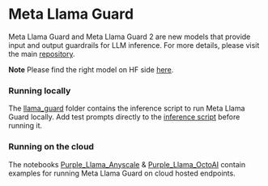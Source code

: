 # Meta Llama Guard

Meta Llama Guard and Meta Llama Guard 2 are new models that provide input and output guardrails for LLM inference. For more details, please visit the main [repository](https://github.com/facebookresearch/PurpleLlama/tree/main/Llama-Guard2).

**Note** Please find the right model on HF side [here](https://huggingface.co/meta-llama/Meta-Llama-Guard-2-8B).

### Running locally
The [llama_guard](llama_guard) folder contains the inference script to run Meta Llama Guard locally. Add test prompts directly to the [inference script](llama_guard/inference.py) before running it.

### Running on the cloud
The notebooks [Purple_Llama_Anyscale](Purple_Llama_Anyscale.ipynb) & [Purple_Llama_OctoAI](Purple_Llama_OctoAi.ipynb) contain examples for running Meta Llama Guard on cloud hosted endpoints.
